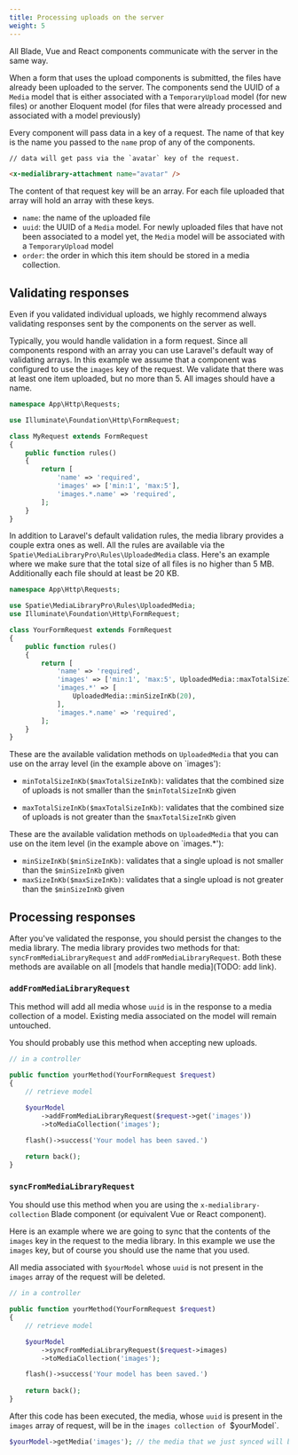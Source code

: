 ```yaml
---
title: Processing uploads on the server
weight: 5
---
```


All Blade, Vue and React components communicate with the server in the same way. 

When a form that uses the upload components is submitted, the files have already been uploaded to the server. The components send the UUID of a `Media` model that is either associated with a `TemporaryUpload` model (for new files) or another Eloquent model (for files that were already processed and associated with a model previously)

Every component will pass data in a key of a request. The name of that key is the name you passed to the `name` prop of any of the components.

```html 
// data will get pass via the `avatar` key of the request.

<x-medialibrary-attachment name="avatar" />
```

The content of that request key will be an array. For each file uploaded that array will hold an array with these keys.

- `name`: the name of the uploaded file
- `uuid`: the UUID of a `Media` model. For newly uploaded files that have not been associated to a model yet, the `Media` model will be associated with a `TemporaryUpload` model
- `order`: the order in which this item should be stored in a media collection.

## Validating responses

Even if you validated individual uploads, we highly recommend always validating responses sent by the components on the server as well.

Typically, you would handle validation in a form request. Since all components respond with an array you can use Laravel's default way of validating arrays. In this example we assume that a component was configured to use the `images` key of the request. We validate that there was at least one item uploaded, but no more than 5. All images should have a name.

```php
namespace App\Http\Requests;

use Illuminate\Foundation\Http\FormRequest;

class MyRequest extends FormRequest
{
    public function rules()
    {
        return [
            'name' => 'required',
            'images' => ['min:1', 'max:5'],
            'images.*.name' => 'required',
        ];
    }
}
```

In addition to Laravel's default validation rules, the media library provides a couple extra ones as well. All the rules are available via the `Spatie\MediaLibraryPro\Rules\UploadedMedia` class. Here's an example where we make sure that the total size of all files is no higher than 5 MB. Additionally each file should at least be 20 KB.

```php
namespace App\Http\Requests;

use Spatie\MediaLibraryPro\Rules\UploadedMedia;
use Illuminate\Foundation\Http\FormRequest;

class YourFormRequest extends FormRequest
{
    public function rules()
    {
        return [
            'name' => 'required',
            'images' => ['min:1', 'max:5', UploadedMedia::maxTotalSizeInKb(5 * 1024)],
            'images.*' => [
                UploadedMedia::minSizeInKb(20),
            ],
            'images.*.name' => 'required',
        ];
    }
}
```

These are the available validation methods on `UploadedMedia` that you can use on the array level (in the example above on `images'):

- `minTotalSizeInKb($maxTotalSizeInKb)`: validates that the combined size of uploads is not smaller than the `$minTotalSizeInKb` given

- `maxTotalSizeInKb($maxTotalSizeInKb)`: validates that the combined size of uploads is not greater than the `$maxTotalSizeInKb` given


These are the available validation methods on `UploadedMedia` that you can use on the item level (in the example above on `images.*'):

- `minSizeInKb($minSizeInKb)`: validates that a single upload is not smaller than the `$minSizeInKb` given
- `maxSizeInKb($maxSizeInKb)`: validates that a single upload is not greater than the `$minSizeInKb` given

## Processing responses

After you've validated the response, you should persist the changes to the media library. The media library provides two methods for that: `syncFromMediaLibraryRequest` and `addFromMediaLibraryRequest`. Both these methods are available on all [models that handle media](TODO: add link).

### `addFromMediaLibraryRequest`

This method will add all media whose `uuid` is in the response to a media collection of a model. Existing media associated on the model will remain untouched.

You should probably use this method when accepting new uploads.

```php
// in a controller

public function yourMethod(YourFormRequest $request)
{
    // retrieve model 

    $yourModel
        ->addFromMediaLibraryRequest($request->get('images'))
        ->toMediaCollection('images');

    flash()->success('Your model has been saved.')
    
    return back();
}
```


### `syncFromMediaLibraryRequest` 

You should use this method when you are using the `x-medialibrary-collection` Blade component (or equivalent Vue or React component).

Here is an example where we are going to sync that the contents of the `images` key in the request to the media library. 
In this example we use the `images` key, but of course you should use the name that you used.

All media associated with `$yourModel` whose `uuid` is not present in the `images` array of the request will be deleted.

```php
// in a controller

public function yourMethod(YourFormRequest $request)
{
    // retrieve model 

    $yourModel
        ->syncFromMediaLibraryRequest($request->images)
        ->toMediaCollection('images');

    flash()->success('Your model has been saved.')
    
    return back();
}
```

After this code has been executed, the media, whose `uuid` is present in the `images` array of request, will be in the `images collection of `$yourModel`.

```php
$yourModel->getMedia('images'); // the media that we just synced will be returned.
```



